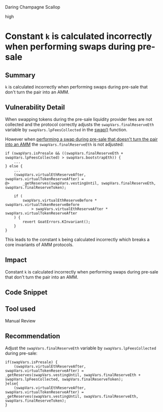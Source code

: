 Daring Champagne Scallop

high

# Constant `k` is calculated incorrectly when performing swaps during pre-sale

## Summary

`k` is calculated incorrectly when performing swaps during pre-sale that don't turn the pair into an AMM.

## Vulnerability Detail

When swapping tokens during the pre-sale liquidity provider fees are not collected and the protocol correctly adjusts the `swapVars.finalReserveEth` variable by `swapVars.lpFeesCollected` in the [swap()](https://github.com/sherlock-audit/2024-03-goat-trading/blob/main/goat-trading/contracts/exchange/GoatV1Pair.sol#L242) function.

However when [performing a swap during pre-sale that doesn't turn the pair into an AMM](https://github.com/sherlock-audit/2024-03-goat-trading/blob/main/goat-trading/contracts/exchange/GoatV1Pair.sol#L309) the `swapVars.finalReserveEth` is not adjusted:

```solidity
if (swapVars.isPresale && ((swapVars.finalReserveEth + swapVars.lpFeesCollected) > swapVars.bootstrapEth)) {
    ...
} else {
    ...
    (swapVars.virtualEthReserveAfter, swapVars.virtualTokenReserveAfter) =
@>      _getReserves(swapVars.vestingUntil, swapVars.finalReserveEth, swapVars.finalReserveToken);

    if (
        swapVars.virtualEthReserveBefore * swapVars.virtualTokenReserveBefore
            > swapVars.virtualEthReserveAfter * swapVars.virtualTokenReserveAfter
    ) {
        revert GoatErrors.KInvariant();
    }
}
```

This leads to the constant `k` being calculated incorrectly which breaks a core invariants of AMM protocols.

## Impact

Constant `k` is calculated incorrectly when performing swaps during pre-sale that don't turn the pair into an AMM.

## Code Snippet

## Tool used

Manual Review

## Recommendation

Adjust the `swapVars.finalReserveEth` variable by `swapVars.lpFeesCollected` during pre-sale:

```solidity
if(swapVars.isPresale) {
    (swapVars.virtualEthReserveAfter, swapVars.virtualTokenReserveAfter) = _getReserves(swapVars.vestingUntil, swapVars.finalReserveEth + swapVars.lpFeesCollected, swapVars.finalReserveToken);
}else{
    (swapVars.virtualEthReserveAfter, swapVars.virtualTokenReserveAfter) = _getReserves(swapVars.vestingUntil, swapVars.finalReserveEth, swapVars.finalReserveToken);
}
```